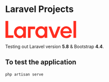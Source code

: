 # Laravel Projects

![Laravel Logo](/public/img/logotype.min.svg)

Testing out Laravel version __5.8__ & Bootstrap __4.4__.

## To test the application

    php artisan serve
